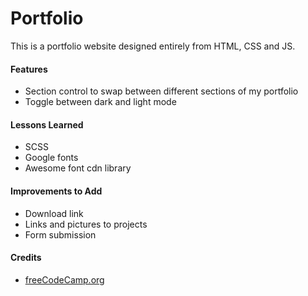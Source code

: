 # Portfolio
This is a portfolio website designed entirely from HTML, CSS and JS.

<h4>Features</h4>
  <ul>
    <li>Section control to swap between different sections of my portfolio
    <li>Toggle between dark and light mode
  </ul>

<h4>Lessons Learned</h4>
  <ul>
    <li>SCSS
    <li>Google fonts
    <li>Awesome font cdn library
  </ul>

<h4>Improvements to Add</h4>
  <ul>
    <li>Download link
    <li>Links and pictures to projects
    <li>Form submission
  </ul>

<h4>Credits</h4>
  <ul>
    <li><a href="https://www.youtube.com/watch?v=xV7S8BhIeBo">freeCodeCamp.org</a>
  </ul>

